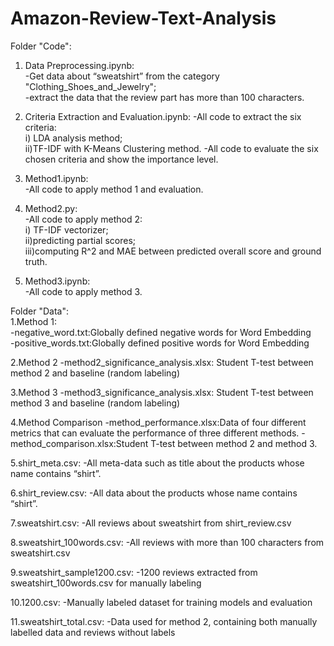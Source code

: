 # Amazon-Review-Text-Analysis





Folder "Code":  
1. Data Preprocessing.ipynb:  
        -Get data about “sweatshirt” from the category "Clothing_Shoes_and_Jewelry";  
        -extract the data that the review part has more than 100 characters.  


2. Criteria Extraction and Evaluation.ipynb:
        -All code to extract the six criteria:  
                i) LDA analysis method;                                                                              
		ii)TF-IDF with K-Means Clustering method. 
        -All code to evaluate the six chosen criteria and show the importance level. 


3. Method1.ipynb:  
        -All code to apply method 1 and evaluation. 


4. Method2.py:  
        -All code to apply method 2:   
                i) TF-IDF vectorizer;                                                                             
		ii)predicting partial scores;                                                                                      		
		iii)computing R^2 and MAE between predicted overall score and ground truth. 
                                                                                                 
5. Method3.ipynb:  
        -All code to apply method 3.  






Folder "Data":  
1.Method 1:  
        -negative_word.txt:Globally defined negative words for Word Embedding	
        -positive_words.txt:Globally defined positive words for Word Embedding	


2.Method 2
        -method2_significance_analysis.xlsx: Student T-test between method 2 and baseline (random labeling)


3.Method 3
        -method3_significance_analysis.xlsx: Student T-test between method 3 and baseline (random labeling)


4.Method Comparison
        -method_performance.xlsx:Data of four different metrics that can evaluate the performance of three different methods.
        -method_comparison.xlsx:Student T-test between method 2 and method 3.


5.shirt_meta.csv:
        -All meta-data such as title about the products whose name contains “shirt”.


6.shirt_review.csv:
        -All data about the products whose name contains “shirt”.


7.sweatshirt.csv:
        -All reviews about sweatshirt from shirt_review.csv


8.sweatshirt_100words.csv:
        -All reviews with more than 100 characters from sweatshirt.csv


9.sweatshirt_sample1200.csv:
        -1200 reviews extracted from sweatshirt_100words.csv for manually labeling


10.1200.csv:
        -Manually labeled dataset for training models and evaluation


11.sweatshirt_total.csv:
        -Data used for method 2, containing both manually labelled data and reviews without labels
